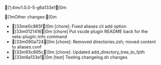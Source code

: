 [1;4mv1.0.0-5-g6a133e1[0m

[1mOther changes:[0m

 - [33me0c865f[0m [chore]: Fixed aliases cli add option
 - [33m0121416[0m [chore] Put vscde plugin README back for the xeta::plugin::info command
 - [33m090a724[0m [chore]: Removed directories.zsh; moved content to aliases.conf
 - [33m93c895c[0m [chore]: Updated add_directory_tree_to_fpth
 - [33m6a133e1[0m [test] Testing changelog.sh changes
